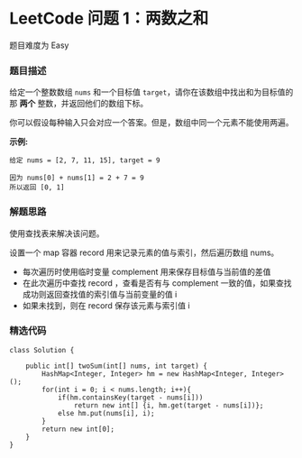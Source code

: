   
# LeetCode 问题 1：两数之和

题目难度为 Easy

### 题目描述

给定一个整数数组 `nums` 和一个目标值 `target`，请你在该数组中找出和为目标值的那 **两个** 整数，并返回他们的数组下标。

你可以假设每种输入只会对应一个答案。但是，数组中同一个元素不能使用两遍。

**示例:**

```
给定 nums = [2, 7, 11, 15], target = 9

因为 nums[0] + nums[1] = 2 + 7 = 9
所以返回 [0, 1]
```

### 解题思路

使用查找表来解决该问题。

设置一个 map 容器 record 用来记录元素的值与索引，然后遍历数组 nums。

* 每次遍历时使用临时变量 complement 用来保存目标值与当前值的差值
* 在此次遍历中查找 record ，查看是否有与 complement 一致的值，如果查找成功则返回查找值的索引值与当前变量的值 i
* 如果未找到，则在 record 保存该元素与索引值 i

### 精选代码

```
class Solution {
    
    public int[] twoSum(int[] nums, int target) {
        HashMap<Integer, Integer> hm = new HashMap<Integer, Integer>();
        for(int i = 0; i < nums.length; i++){
            if(hm.containsKey(target - nums[i]))
                return new int[] {i, hm.get(target - nums[i])};
            else hm.put(nums[i], i);
        }
        return new int[0];
    }
}
```
